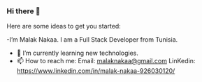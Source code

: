 ### Hi there 👋

Here are some ideas to get you started:

-I’m Malak Nakaa. I am a Full Stack Developer from Tunisia.
- 🌱 I’m currently learning new technologies.
- 📫 How to reach me: Email: malaknakaa@gmail.com LinKedin: https://www.linkedin.com/in/malak-nakaa-926030120/


